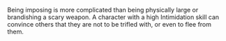 Being imposing is more complicated than being physically large or brandishing a scary weapon. A character with a high Intimidation skill can convince others that they are not to be trifled with, or even to flee from them.
